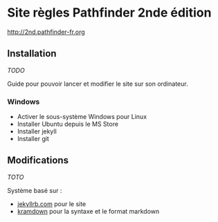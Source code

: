 # Site règles Pathfinder 2nde édition

<http://2nd.pathfinder-fr.org>

## Installation

*TODO*

Guide pour pouvoir lancer et modifier le site sur son ordinateur.

### Windows

* Activer le sous-système Windows pour Linux
* Installer Ubuntu depuis le MS Store
* Installer jekyll
* Installer git

## Modifications

*TOTO*

Système basé sur :

* [jekyllrb.com](https://jekyllrb.com/) pour le site
* [kramdown](https://kramdown.gettalong.org/) pour la syntaxe et le format markdown